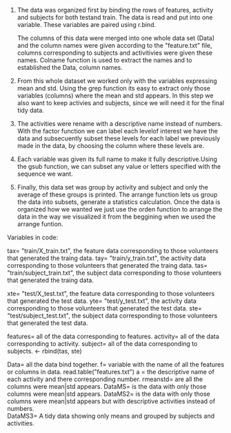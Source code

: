 1. The data was organized first by binding the rows of features, activity and subjects for both testand train. The data is read and put into one variable. These variables are paired using r.bind.

   The columns of this data were merged into one whole data set (Data) and the column names were given according to the "feature.txt" file, columns corresponding to subjects and activitivies were given these names. Colname function is used to extract the names and to established the Data, column names.
   
2. From this whole dataset we worked only with the variables expressing mean and std. Using the grep function its easy to extract only those variables (columns) where the mean and std appears. In this step we also want to keep activies and subjects, since we will need it for the final tidy data.

3. The activities were rename with a descriptive name instead of numbers. With the factor function we can label each levelof interest we have the data and subsecuently subset these levels for each label we previously made in the data, by choosing the column where these levels are. 

4. Each variable was given its full name to make it fully descriptive.Using the gsub function, we can subset any value or letters specified with the sequence we want.  

5. Finally, this data set was group by activity and subject and only the average of these groups is printed. The arrange function lets us group the data into subsets, generate a statistics calculation. 
Once the data is organized how we wanted we just use the orden function to arrange the data in the way we visualized it from the beggining when we used the arrange funtion.   


Variables in code:

tax= "train/X_train.txt", the feature data corresponding to those volunteers that generated the traing data. 
tay= "train/y_train.txt", the activity data corresponding to those volunteers that generated the traing data. 
tas= "train/subject_train.txt", the subject data corresponding to those volunteers that generated the traing data. 

xte= "test/X_test.txt", the feature data corresponding to those volunteers that generated the test data. 
yte= "test/y_test.txt", the activity data corresponding to those volunteers that generated the test data. 
ste= "test/subject_test.txt", the subject data corresponding to those volunteers that generated the test data. 

features= all of the data corresponding to features.
activity= all of the data corresponding to activity.
subject= all of the data corresponding to subjects. <- rbind(tas, ste)

Data= all the data bind together. 
f= variable with the name of all the features or columns in data. read.table("features.txt")
a = the descriptive name of each activity and there corresponding number.
rmeanstd= are all the columns were mean|std appears. 
DataMS= is the data with only those columns were mean|std appears. 
DataMS2= is the data with only those columns were mean|std appears but with descriptive activities instead of numbers.  
DataMS3= A tidy data showing only means and grouped by subjects and activities.